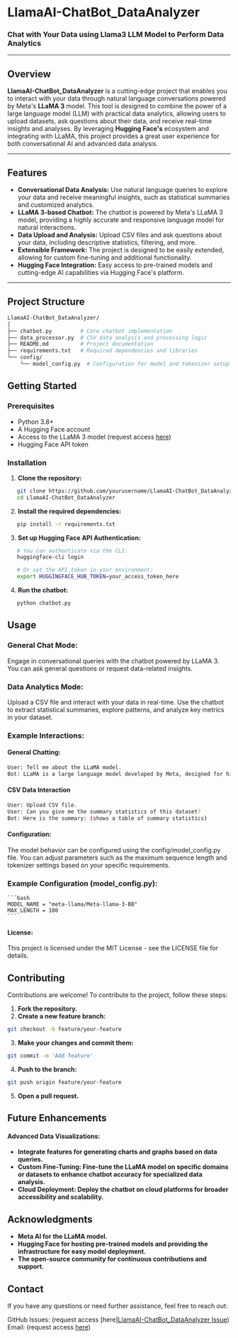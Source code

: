 
# LlamaAI-ChatBot_DataAnalyzer

### Chat with Your Data using Llama3 LLM Model to Perform Data Analytics

---

## Overview

**LlamaAI-ChatBot_DataAnalyzer** is a cutting-edge project that enables you to interact with your data through natural language conversations powered by Meta's **LLaMA 3** model. This tool is designed to combine the power of a large language model (LLM) with practical data analytics, allowing users to upload datasets, ask questions about their data, and receive real-time insights and analyses. By leveraging **Hugging Face's** ecosystem and integrating with LLaMA, this project provides a great user experience for both conversational AI and advanced data analysis.

---

## Features

- **Conversational Data Analysis:** Use natural language queries to explore your data and receive meaningful insights, such as statistical summaries and customized analytics.
- **LLaMA 3-based Chatbot:** The chatbot is powered by Meta's LLaMA 3 model, providing a highly accurate and responsive language model for natural interactions.
- **Data Upload and Analysis:** Upload CSV files and ask questions about your data, including descriptive statistics, filtering, and more.
- **Extensible Framework:** The project is designed to be easily extended, allowing for custom fine-tuning and additional functionality.
- **Hugging Face Integration:** Easy access to pre-trained models and cutting-edge AI capabilities via Hugging Face's platform.

---

## Project Structure

```bash
LlamaAI-ChatBot_DataAnalyzer/
│
├── chatbot.py         # Core chatbot implementation
├── data_processor.py  # CSV data analysis and processing logic
├── README.md          # Project documentation
├── requirements.txt   # Required dependencies and libraries
└── config/
    └── model_config.py  # Configuration for model and tokenizer setup

```

## Getting Started

### Prerequisites

- Python 3.8+
- A Hugging Face account
- Access to the LLaMA 3 model (request access [here](https://huggingface.co/meta-llama/Meta-Llama-3-8B))
- Hugging Face API token

### Installation


1. **Clone the repository:**

```bash
   git clone https://github.com/yourusername/LlamaAI-ChatBot_DataAnalyzer.git
   cd LlamaAI-ChatBot_DataAnalyzer
```
2. **Install the required dependencies:**

```bash
   pip install -r requirements.txt
```
3. **Set up Hugging Face API Authentication:**

```bash
   # You can authenticate via the CLI:
   huggingface-cli login

   # Or set the API token in your environment:
   export HUGGINGFACE_HUB_TOKEN=your_access_token_here
```
4. **Run the chatbot:**

```bash
   python chatbot.py
```

## Usage

### General Chat Mode:
Engage in conversational queries with the chatbot powered by LLaMA 3. You can ask general questions or request data-related insights.

### Data Analytics Mode:
Upload a CSV file and interact with your data in real-time. Use the chatbot to extract statistical summaries, explore patterns, and analyze key metrics in your dataset.

### Example Interactions:

#### General Chatting:

```bash
User: Tell me about the LLaMA model.
Bot: LLaMA is a large language model developed by Meta, designed for high-performance...
```

#### CSV Data Interaction

```bash
User: Upload CSV file.
User: Can you give me the summary statistics of this dataset?
Bot: Here is the summary: (shows a table of summary statistics)
```
#### Configuration:

The model behavior can be configured using the config/model_config.py file. You can adjust parameters such as the maximum sequence length and tokenizer settings based on your specific requirements.

### Example Configuration (model_config.py):

    ```bash
    MODEL_NAME = "meta-llama/Meta-llama-3-BB"
    MAX_LENGTH = 100
    ```

#### License:

This project is licensed under the MIT License - see the LICENSE file for details.

## Contributing

Contributions are welcome! To contribute to the project, follow these steps:

1. **Fork the repository.**
2. **Create a new feature branch:**

```bash
git checkout -b feature/your-feature
```

3. **Make your changes and commit them:**
```bash
git commit -m 'Add feature'
```

4. **Push to the branch:**

```bash
git push origin feature/your-feature
```

5. **Open a pull request.**

## Future Enhancements

#### Advanced Data Visualizations: 

 - **Integrate features for generating charts and graphs based on data queries.**
 - **Custom Fine-Tuning: Fine-tune the LLaMA model on specific domains or datasets to enhance chatbot accuracy for specialized data analysis.**
 - **Cloud Deployment: Deploy the chatbot on cloud platforms for broader accessibility and scalability.**

## Acknowledgments

 - **Meta AI for the LLaMA model.**
 - **Hugging Face for hosting pre-trained models and providing the infrastructure for easy model deployment.**
 - **The open-source community for continuous contributions and support.**

## Contact

If you have any questions or need further assistance, feel free to reach out:

GitHub Issues: (request access [here][LlamaAI-ChatBot_DataAnalyzer Issue](https://github.com/mrkouchaki/LlamaAI-ChatBot_DataAnalyzer/issues))
Email: (request access [here](mrkouchakii@gmail.com))
